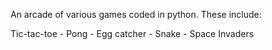An arcade of various games coded in python. These include:

Tic-tac-toe - 
Pong - 
Egg catcher -
Snake -
Space Invaders
